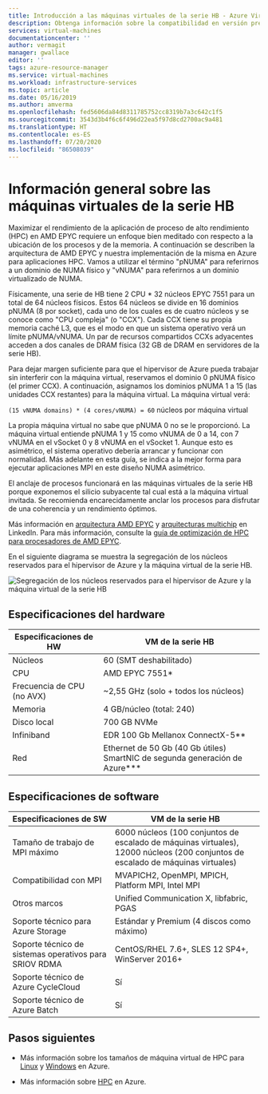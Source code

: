 ```yaml
---
title: Introducción a las máquinas virtuales de la serie HB - Azure Virtual Machines| Microsoft Docs
description: Obtenga información sobre la compatibilidad en versión preliminar con el tamaño de las máquinas virtuales de la serie HB en Azure.
services: virtual-machines
documentationcenter: ''
author: vermagit
manager: gwallace
editor: ''
tags: azure-resource-manager
ms.service: virtual-machines
ms.workload: infrastructure-services
ms.topic: article
ms.date: 05/16/2019
ms.author: amverma
ms.openlocfilehash: fed5606da84d8311785752cc8319b7a3c642c1f5
ms.sourcegitcommit: 3543d3b4f6c6f496d22ea5f97d8cd2700ac9a481
ms.translationtype: HT
ms.contentlocale: es-ES
ms.lasthandoff: 07/20/2020
ms.locfileid: "86508039"
---
```

# <a name="hb-series-virtual-machines-overview"></a>Información general sobre las máquinas virtuales de la serie HB

Maximizar el rendimiento de la aplicación de proceso de alto rendimiento (HPC) en AMD EPYC requiere un enfoque bien meditado con respecto a la ubicación de los procesos y de la memoria. A continuación se describen la arquitectura de AMD EPYC y nuestra implementación de la misma en Azure para aplicaciones HPC. Vamos a utilizar el término "pNUMA" para referirnos a un dominio de NUMA físico y "vNUMA" para referirnos a un dominio virtualizado de NUMA.

Físicamente, una serie de HB tiene 2 CPU * 32 núcleos EPYC 7551 para un total de 64 núcleos físicos. Estos 64 núcleos se divide en 16 dominios pNUMA (8 por socket), cada uno de los cuales es de cuatro núcleos y se conoce como "CPU compleja" (o "CCX"). Cada CCX tiene su propia memoria caché L3, que es el modo en que un sistema operativo verá un límite pNUMA/vNUMA. Un par de recursos compartidos CCXs adyacentes acceden a dos canales de DRAM física (32 GB de DRAM en servidores de la serie HB).

Para dejar margen suficiente para que el hipervisor de Azure pueda trabajar sin interferir con la máquina virtual, reservamos el dominio 0 pNUMA físico (el primer CCX). A continuación, asignamos los dominios pNUMA 1 a 15 (las unidades CCX restantes) para la máquina virtual. La máquina virtual verá:

`(15 vNUMA domains) * (4 cores/vNUMA) = 60` núcleos por máquina virtual

La propia máquina virtual no sabe que pNUMA 0 no se le proporcionó. La máquina virtual entiende pNUMA 1 y 15 como vNUMA de 0 a 14, con 7 vNUMA en el vSocket 0 y 8 vNUMA en el vSocket 1. Aunque esto es asimétrico, el sistema operativo debería arrancar y funcionar con normalidad. Más adelante en esta guía, se indica a la mejor forma para ejecutar aplicaciones MPI en este diseño NUMA asimétrico.

El anclaje de procesos funcionará en las máquinas virtuales de la serie HB porque exponemos el silicio subyacente tal cual está a la máquina virtual invitada. Se recomienda encarecidamente anclar los procesos para disfrutar de una coherencia y un rendimiento óptimos.

Más información en [arquitectura AMD EPYC](https://bit.ly/2Epv3kC) y [arquitecturas multichip](https://bit.ly/2GpQIMb) en LinkedIn. Para más información, consulte la [guía de optimización de HPC para procesadores de AMD EPYC](https://bit.ly/2T3AWZ9).

En el siguiente diagrama se muestra la segregación de los núcleos reservados para el hipervisor de Azure y la máquina virtual de la serie HB.

![Segregación de los núcleos reservados para el hipervisor de Azure y la máquina virtual de la serie HB](./media/hb-series-overview/segregation-cores.png)

## <a name="hardware-specifications"></a>Especificaciones del hardware

| Especificaciones de HW                | VM de la serie HB                     |
|----------------------------------|----------------------------------|
| Núcleos                            | 60 (SMT deshabilitado)                |
| CPU                              | AMD EPYC 7551*                   |
| Frecuencia de CPU (no AVX)          | ~2,55 GHz (solo + todos los núcleos)   |
| Memoria                           | 4 GB/núcleo (total: 240)            |
| Disco local                       | 700 GB NVMe                      |
| Infiniband                       | EDR 100 Gb Mellanox ConnectX-5** |
| Red                          | Ethernet de 50 Gb (40 Gb útiles) SmartNIC de segunda generación de Azure*** |

## <a name="software-specifications"></a>Especificaciones de software

| Especificaciones de SW           |VM de la serie HB           |
|-----------------------------|-----------------------|
| Tamaño de trabajo de MPI máximo            | 6000 núcleos (100 conjuntos de escalado de máquinas virtuales), 12000 núcleos (200 conjuntos de escalado de máquinas virtuales)  |
| Compatibilidad con MPI                 | MVAPICH2, OpenMPI, MPICH, Platform MPI, Intel MPI  |
| Otros marcos       | Unified Communication X, libfabric, PGAS |
| Soporte técnico para Azure Storage       | Estándar y Premium (4 discos como máximo) |
| Soporte técnico de sistemas operativos para SRIOV RDMA   | CentOS/RHEL 7.6+, SLES 12 SP4+, WinServer 2016+  |
| Soporte técnico de Azure CycleCloud    | Sí                         |
| Soporte técnico de Azure Batch         | Sí                         |

## <a name="next-steps"></a>Pasos siguientes

* Más información sobre los tamaños de máquina virtual de HPC para [Linux](../../sizes-hpc.md) y [Windows](../../sizes-hpc.md) en Azure.

* Más información sobre [HPC](/azure/architecture/topics/high-performance-computing/) en Azure.
